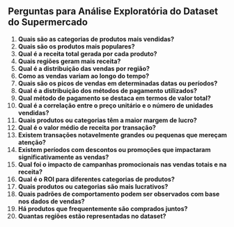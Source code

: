 ## Perguntas para Análise Exploratória do Dataset do Supermercado

1. **Quais são as categorias de produtos mais vendidas?**
2. **Quais são os produtos mais populares?**
3. **Qual é a receita total gerada por cada produto?**
4. **Quais regiões geram mais receita?**
5. **Qual é a distribuição das vendas por região?**
6. **Como as vendas variam ao longo do tempo?**
7. **Quais são os picos de vendas em determinadas datas ou períodos?**
8. **Qual é a distribuição dos métodos de pagamento utilizados?**
9. **Qual método de pagamento se destaca em termos de valor total?**
10. **Qual é a correlação entre o preço unitário e o número de unidades vendidas?**
11. **Quais produtos ou categorias têm a maior margem de lucro?**
12. **Qual é o valor médio de receita por transação?**
13. **Existem transações notavelmente grandes ou pequenas que mereçam atenção?**
14. **Existem períodos com descontos ou promoções que impactaram significativamente as vendas?**
15. **Qual foi o impacto de campanhas promocionais nas vendas totais e na receita?**
16. **Qual é o ROI para diferentes categorias de produtos?**
17. **Quais produtos ou categorias são mais lucrativos?**
18. **Quais padrões de comportamento podem ser observados com base nos dados de vendas?**
19. **Há produtos que frequentemente são comprados juntos?**
20. **Quantas regiões estão representadas no dataset?**
